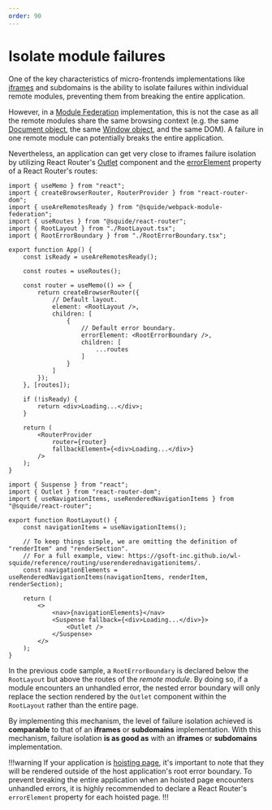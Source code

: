 ```yaml
---
order: 90
---
```


# Isolate module failures

One of the key characteristics of micro-frontends implementations like [iframes](https://martinfowler.com/articles/micro-frontends.html#Run-timeIntegrationViaIframes) and subdomains is the ability to isolate failures within individual remote modules, preventing them from breaking the entire application.

However, in a [Module Federation](https://webpack.js.org/concepts/module-federation/) implementation, this is not the case as all the remote modules share the same browsing context (e.g. the same [Document object](https://developer.mozilla.org/en-US/docs/Web/API/Document), the same [Window object](https://developer.mozilla.org/en-US/docs/Web/API/Window), and the same DOM). A failure in one remote module can potentially breaks the entire application.

Nevertheless, an application can get very close to iframes failure isolation by utilizing React Router's [Outlet](https://reactrouter.com/en/main/components/outlet) component and the [errorElement](https://reactrouter.com/en/main/route/error-element) property of a React Router's routes:

```tsx !#16,20 host/src/App.tsx
import { useMemo } from "react";
import { createBrowserRouter, RouterProvider } from "react-router-dom";
import { useAreRemotesReady } from "@squide/webpack-module-federation";
import { useRoutes } from "@squide/react-router";
import { RootLayout } from "./RootLayout.tsx";
import { RootErrorBoundary } from "./RootErrorBoundary.tsx";

export function App() {
    const isReady = useAreRemotesReady();

    const routes = useRoutes();

    const router = useMemo(() => {
        return createBrowserRouter({
            // Default layout.
            element: <RootLayout />,
            children: [
                {
                    // Default error boundary.
                    errorElement: <RootErrorBoundary />,
                    children: [
                        ...routes
                    ]
                }
            ]
        });
    }, [routes]);

    if (!isReady) {
        return <div>Loading...</div>;
    }

    return (
        <RouterProvider
            router={router}
            fallbackElement={<div>Loading...</div>}
        />
    );
}
```

```tsx !#16 host/src/RootLayout.tsx
import { Suspense } from "react";
import { Outlet } from "react-router-dom";
import { useNavigationItems, useRenderedNavigationItems } from "@squide/react-router";

export function RootLayout() {
    const navigationItems = useNavigationItems();

    // To keep things simple, we are omitting the definition of "renderItem" and "renderSection".
    // For a full example, view: https://gsoft-inc.github.io/wl-squide/reference/routing/userenderednavigationitems/.
    const navigationElements = useRenderedNavigationItems(navigationItems, renderItem, renderSection);

    return (
        <>
            <nav>{navigationElements}</nav>
            <Suspense fallback={<div>Loading...</div>}>
                <Outlet />
            </Suspense>
        </>
    );
}
```

In the previous code sample, a `RootErrorBoundary` is declared below the `RootLayout` but above the routes of the *remote module*. By doing so, if a module encounters an unhandled error, the nested error boundary will only replace the section rendered by the `Outlet` component within the `RootLayout` rather than the entire page.

By implementing this mechanism, the level of failure isolation achieved is **comparable** to that of an **iframes** or **subdomains** implementation. With this mechanism, failure isolation **is as good as** with an **iframes** or **subdomains** implementation.

!!!warning
If your application is [hoisting page](/reference/routing/useHoistedRoutes.md), it's important to note that they will be rendered outside of the host application's root error boundary. To prevent breaking the entire application when an hoisted page encounters unhandled errors, it is highly recommended to declare a React Router's `errorElement` property for each hoisted page.
!!!
